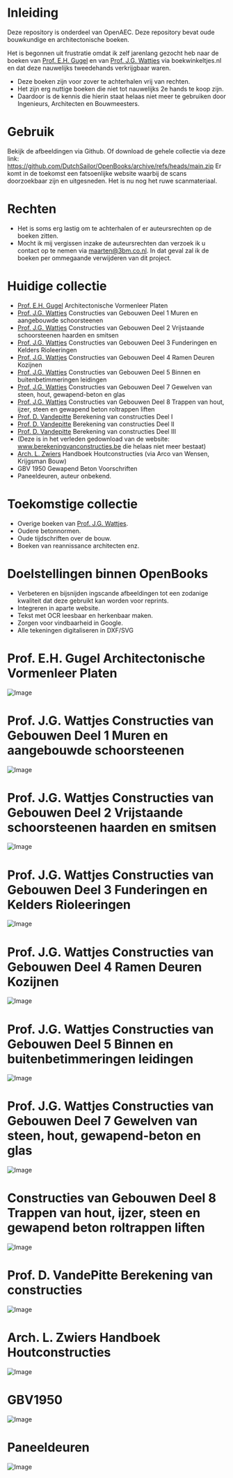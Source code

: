 # Inleiding

Deze repository is onderdeel van OpenAEC. Deze repository bevat oude bouwkundige en architectonische boeken.

Het is begonnen uit frustratie omdat ik zelf jarenlang gezocht heb naar de boeken van [Prof. E.H. Gugel](https://nl.wikipedia.org/wiki/Eugen_Gugel) en van [Prof. J.G. Wattjes](https://nl.wikipedia.org/wiki/J.G._Wattjes) via boekwinkeltjes.nl en dat deze nauwelijks tweedehands verkrijgbaar waren.

* Deze boeken zijn voor zover te achterhalen vrij van rechten. 
* Het zijn erg nuttige boeken die niet tot nauwelijks 2e hands te koop zijn.
* Daardoor is de kennis die hierin staat helaas niet meer te gebruiken door Ingenieurs, Architecten en Bouwmeesters. 

# Gebruik
Bekijk de afbeeldingen via Github. Of download de gehele collectie via deze link: https://github.com/DutchSailor/OpenBooks/archive/refs/heads/main.zip
Er komt in de toekomst een fatsoenlijke website waarbij de scans doorzoekbaar zijn en uitgesneden. Het is nu nog het ruwe scanmateriaal.

# Rechten
* Het is soms erg lastig om te achterhalen of er auteursrechten op de boeken zitten.
* Mocht ik mij vergissen inzake de auteursrechten dan verzoek ik u contact op te nemen via maarten@3bm.co.nl. In dat geval zal ik de boeken per ommegaande verwijderen van dit project.

# Huidige collectie
* [Prof. E.H. Gugel](https://nl.wikipedia.org/wiki/Eugen_Gugel) Architectonische Vormenleer Platen
* [Prof. J.G. Wattjes](https://nl.wikipedia.org/wiki/J.G._Wattjes) Constructies van Gebouwen Deel 1 Muren en aangebouwde schoorsteenen
* [Prof. J.G. Wattjes](https://nl.wikipedia.org/wiki/J.G._Wattjes) Constructies van Gebouwen Deel 2 Vrijstaande schoorsteenen haarden en smitsen
* [Prof. J.G. Wattjes](https://nl.wikipedia.org/wiki/J.G._Wattjes) Constructies van Gebouwen Deel 3 Funderingen en Kelders Rioleeringen
* [Prof. J.G. Wattjes](https://nl.wikipedia.org/wiki/J.G._Wattjes) Constructies van Gebouwen Deel 4 Ramen Deuren Kozijnen
* [Prof. J.G. Wattjes](https://nl.wikipedia.org/wiki/J.G._Wattjes) Constructies van Gebouwen Deel 5 Binnen en buitenbetimmeringen leidingen
* [Prof. J.G. Wattjes](https://nl.wikipedia.org/wiki/J.G._Wattjes) Constructies van Gebouwen Deel 7 Gewelven van steen, hout, gewapend-beton en glas
* [Prof. J.G. Wattjes](https://nl.wikipedia.org/wiki/J.G._Wattjes) Constructies van Gebouwen Deel 8 Trappen van hout, ijzer, steen en gewapend beton roltrappen liften
* [Prof. D. Vandepitte](https://nl.wikipedia.org/wiki/Dani%C3%ABl_Vandepitte) Berekening van constructies Deel I
* [Prof. D. Vandepitte](https://nl.wikipedia.org/wiki/Dani%C3%ABl_Vandepitte) Berekening van constructies Deel II
* [Prof. D. Vandepitte](https://nl.wikipedia.org/wiki/Dani%C3%ABl_Vandepitte) Berekening van constructies Deel III
* (Deze is in het verleden gedownload van de website: www.berekeningvanconstructies.be die helaas niet meer bestaat)
* [Arch. L. Zwiers](https://nl.wikipedia.org/wiki/Lambertus_Zwiers) Handboek Houtconstructies (via Arco van Wensen, Krijgsman Bouw)
* GBV 1950 Gewapend Beton Voorschriften
* Paneeldeuren, auteur onbekend.

# Toekomstige collectie
* Overige boeken van [Prof. J.G. Wattjes](https://nl.wikipedia.org/wiki/J.G._Wattjes).
* Oudere betonnormen.
* Oude tijdschriften over de bouw.
* Boeken van reannissance architecten enz.

# Doelstellingen binnen OpenBooks
* Verbeteren en bijsnijden ingscande afbeeldingen tot een zodanige kwaliteit dat deze gebruikt kan worden voor reprints. 
* Integreren in aparte website.
* Tekst met OCR leesbaar en herkenbaar maken.
* Zorgen voor vindbaarheid in Google.
* Alle tekeningen digitaliseren in DXF/SVG

# Prof. E.H. Gugel Architectonische Vormenleer Platen
![Image](OpeningImage.JPG)

# Prof. J.G. Wattjes Constructies van Gebouwen Deel 1 Muren en aangebouwde schoorsteenen
![Image](OpeningImageWattjes1.JPG)

# Prof. J.G. Wattjes Constructies van Gebouwen Deel 2 Vrijstaande schoorsteenen haarden en smitsen
![Image](OpeningImage2.JPG)

# Prof. J.G. Wattjes Constructies van Gebouwen Deel 3 Funderingen en Kelders Rioleeringen
![Image](OpeningImageWattjes3.JPG)

# Prof. J.G. Wattjes Constructies van Gebouwen Deel 4 Ramen Deuren Kozijnen
![Image](OpeningImageWattjes4.jpg)

# Prof. J.G. Wattjes Constructies van Gebouwen Deel 5 Binnen en buitenbetimmeringen leidingen
![Image](OpeningImageWattjes5.jpg)

# Prof. J.G. Wattjes Constructies van Gebouwen Deel 7 Gewelven van steen, hout, gewapend-beton en glas
![Image](OpeningImageWattjes7.jpg)

# Constructies van Gebouwen Deel 8 Trappen van hout, ijzer, steen en gewapend beton roltrappen liften
![Image](OpeningImageWattjes8.jpg)

# Prof. D. VandePitte Berekening van constructies 
![Image](OpeningImagePitte.jpg)

# Arch. L. Zwiers Handboek Houtconstructies
![Image](OpeningImageZwiers.png)

# GBV1950
![Image](OpeningImage3.JPG)

# Paneeldeuren
![Image](OpeningImagePaneeldeur.png)
